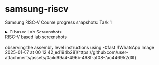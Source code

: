 # samsung-riscv

Samsung RISC-V Course progress snapshots:
Task 1
<details>
<summary>C based Lab Screenshots</summary>
<br>
Running the C code for calculating sum of numbers from 1 to 15
![WhatsApp Image 2025-01-06 at 23 46 14_66845bc9](https://github.com/user-attachments/assets/3d5caec5-1eb0-44cf-8fbe-cce096d71e84)
</details>
<summary>RISC-V based lab screenshots</summary>
<br>
observing the assembly level instructions using -Ofast
![WhatsApp Image 2025-01-07 at 00 12 42_ed194b28](https://github.com/user-attachments/assets/0add99a4-496b-498f-af08-7ac446952d0f)

</details>
